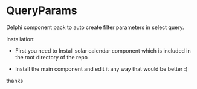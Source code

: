 QueryParams
===========

Delphi component pack to auto create filter parameters in select query.

Installation:
 - First you need to Install solar calendar component which is included in the root directory of the repo
 
  - Install the main component and edit it any way that would be better :)
  
  thanks